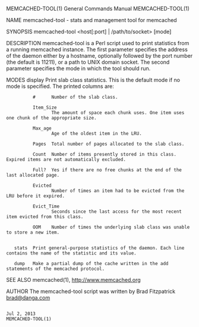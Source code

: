 MEMCACHED-TOOL(1)                                                                          General Commands Manual                                                                          MEMCACHED-TOOL(1)



NAME
       memcached-tool - stats and management tool for memcached


SYNOPSIS
       memcached-tool <host[:port] | /path/to/socket> [mode]


DESCRIPTION
       memcached-tool  is a Perl script used to print statistics from a running memcached instance.  The first parameter specifies the address of the daemon either by a hostname, optionally followed by the
       port number (the default is 11211), or a path to UNIX domain socket. The second parameter specifies the mode in which the tool should run.


MODES
       display
              Print slab class statistics. This is the default mode if no mode is specified.  The printed columns are:

              #      Number of the slab class.

              Item_Size
                     The amount of space each chunk uses. One item uses one chunk of the appropriate size.

              Max_age
                     Age of the oldest item in the LRU.

              Pages  Total number of pages allocated to the slab class.

              Count  Number of items presently stored in this class. Expired items are not automatically excluded.

              Full?  Yes if there are no free chunks at the end of the last allocated page.

              Evicted
                     Number of times an item had to be evicted from the LRU before it expired.

              Evict_Time
                     Seconds since the last access for the most recent item evicted from this class.

              OOM    Number of times the underlying slab class was unable to store a new item.


       stats  Print general-purpose statistics of the daemon. Each line contains the name of the statistic and its value.

       dump   Make a partial dump of the cache written in the add statements of the memcached protocol.


SEE ALSO
       memcached(1),
       http://www.memcached.org


AUTHOR
       The memcached-tool script was written by Brad Fitzpatrick <brad@danga.com>



                                                                                                 Jul 2, 2013                                                                                MEMCACHED-TOOL(1)
